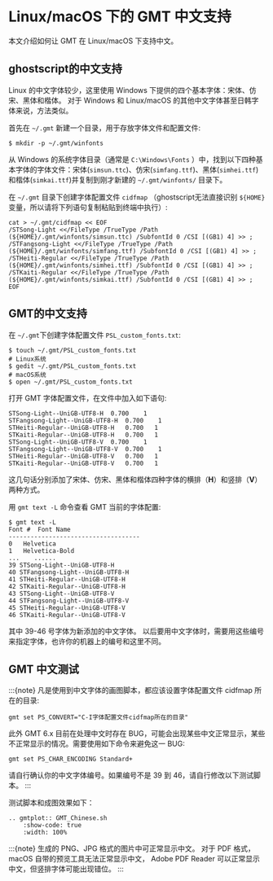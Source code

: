 # Linux/macOS 下的 GMT 中文支持

本文介绍如何让 GMT 在 Linux/macOS 下支持中文。

## ghostscript的中文支持

Linux 的中文字体较少，这里使用 Windows 下提供的四个基本字体：宋体、仿宋、黑体和楷体。
对于 Windows 和 Linux/macOS 的其他中文字体甚至日韩字体来说，方法类似。

首先在 `~/.gmt` 新建一个目录，用于存放字体文件和配置文件:

```
$ mkdir -p ~/.gmt/winfonts
```

从 Windows 的系统字体目录（通常是 `C:\Windows\Fonts` ）中，找到以下四种基本字体的字体文件：宋体(`simsun.ttc`)、仿宋(`simfang.ttf`)、黑体(`simhei.ttf`)和楷体(`simkai.ttf`)并复制到刚才新建的 `~/.gmt/winfonts/` 目录下。

在 `~/.gmt` 目录下创建字体配置文件 `cidfmap` （ghostscript无法直接识别 `${HOME}` 变量，所以请将下列语句复制粘贴到终端中执行）:

```
cat > ~/.gmt/cidfmap << EOF
/STSong-Light <</FileType /TrueType /Path (${HOME}/.gmt/winfonts/simsun.ttc) /SubfontId 0 /CSI [(GB1) 4] >> ;
/STFangsong-Light <</FileType /TrueType /Path (${HOME}/.gmt/winfonts/simfang.ttf) /SubfontId 0 /CSI [(GB1) 4] >> ;
/STHeiti-Regular <</FileType /TrueType /Path (${HOME}/.gmt/winfonts/simhei.ttf) /SubfontId 0 /CSI [(GB1) 4] >> ;
/STKaiti-Regular <</FileType /TrueType /Path (${HOME}/.gmt/winfonts/simkai.ttf) /SubfontId 0 /CSI [(GB1) 4] >> ;
EOF
```

## GMT的中文支持

在 `~/.gmt`下创建字体配置文件 `PSL_custom_fonts.txt`:

```
$ touch ~/.gmt/PSL_custom_fonts.txt
# Linux系统
$ gedit ~/.gmt/PSL_custom_fonts.txt
# macOS系统
$ open ~/.gmt/PSL_custom_fonts.txt
```

打开 GMT 字体配置文件，在文件中加入如下语句:

```
STSong-Light--UniGB-UTF8-H  0.700    1
STFangsong-Light--UniGB-UTF8-H  0.700    1
STHeiti-Regular--UniGB-UTF8-H   0.700   1
STKaiti-Regular--UniGB-UTF8-H   0.700   1
STSong-Light--UniGB-UTF8-V  0.700    1
STFangsong-Light--UniGB-UTF8-V  0.700    1
STHeiti-Regular--UniGB-UTF8-V   0.700   1
STKaiti-Regular--UniGB-UTF8-V   0.700   1
```

这几句话分别添加了宋体、仿宋、黑体和楷体四种字体的横排（**H**）和竖排（**V**）两种方式。

用 `gmt text -L` 命令查看 GMT 当前的字体配置:

```
$ gmt text -L
Font #  Font Name
------------------------------------
0   Helvetica
1   Helvetica-Bold
...    ......
39 STSong-Light--UniGB-UTF8-H
40 STFangsong-Light--UniGB-UTF8-H
41 STHeiti-Regular--UniGB-UTF8-H
42 STKaiti-Regular--UniGB-UTF8-H
43 STSong-Light--UniGB-UTF8-V
44 STFangsong-Light--UniGB-UTF8-V
45 STHeiti-Regular--UniGB-UTF8-V
46 STKaiti-Regular--UniGB-UTF8-V
```

其中 39-46 号字体为新添加的中文字体。
以后要用中文字体时，需要用这些编号来指定字体，也许你的机器上的编号和这里不同。

## GMT 中文测试

:::{note}
凡是使用到中文字体的画图脚本，都应该设置字体配置文件 cidfmap 所在的目录:

```
gmt set PS_CONVERT="C-I字体配置文件cidfmap所在的目录"
```

此外 GMT 6.x 目前在处理中文时存在 BUG，可能会出现某些中文正常显示，某些
不正常显示的情况。需要使用如下命令来避免这一 BUG:

```
gmt set PS_CHAR_ENCODING Standard+
```

请自行确认你的中文字体编号。如果编号不是 39 到 46，请自行修改以下测试脚本。
:::

测试脚本和成图效果如下：

```{eval-rst}
.. gmtplot:: GMT_Chinese.sh
    :show-code: true
    :width: 100%
```

:::{note}
生成的 PNG、JPG 格式的图片中可正常显示中文。
对于 PDF 格式，macOS 自带的预览工具无法正常显示中文，
Adobe PDF Reader 可以正常显示中文，但竖排字体可能出现错位。
:::
